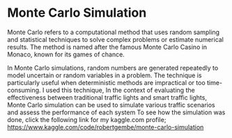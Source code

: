 # Monte Carlo Simulation
Monte Carlo refers to a computational method that uses random sampling and statistical techniques to solve complex problems or estimate numerical results. The method is named after the famous Monte Carlo Casino in Monaco, known for its games of chance.

In Monte Carlo simulations, random numbers are generated repeatedly to model uncertain or random variables in a problem. The technique is particularly useful when deterministic methods are impractical or too time-consuming.
I used this technique, In the context of evaluating the effectiveness between traditional traffic lights and smart traffic lights, Monte Carlo simulation can be used to simulate various traffic scenarios and assess the performance of each system
To see how the simulation was done, click the following link for my kaggle.com profile; https://www.kaggle.com/code/robertgembe/monte-carlo-simulation
